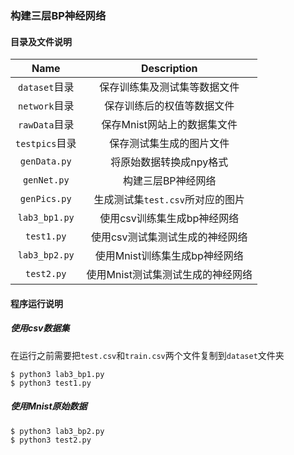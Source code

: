 ### 构建三层BP神经网络

#### 目录及文件说明

|Name|Description|
|:--:|:--:|
|`dataset`目录|保存训练集及测试集等数据文件|
|`network`目录|保存训练后的权值等数据文件|
|`rawData`目录|保存Mnist网站上的数据集文件|
|`testpics`目录|保存测试集生成的图片文件|
|`genData.py`|将原始数据转换成npy格式|
|`genNet.py`|构建三层BP神经网络|
|`genPics.py`|生成测试集`test.csv`所对应的图片|
|`lab3_bp1.py`|使用csv训练集生成bp神经网络|
|`test1.py`|使用csv测试集测试生成的神经网络|
|`lab3_bp2.py`|使用Mnist训练集生成bp神经网络|
|`test2.py`|使用Mnist测试集测试生成的神经网络|

#### 程序运行说明

##### 使用csv数据集

在运行之前需要把`test.csv`和`train.csv`两个文件复制到`dataset`文件夹

```
$ python3 lab3_bp1.py
$ python3 test1.py
```
##### 使用Mnist原始数据

```
$ python3 lab3_bp2.py
$ python3 test2.py
```

